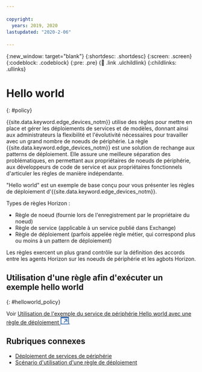 ```yaml
---

copyright:
  years: 2019, 2020
lastupdated: "2020-2-06"

---
```


{:new_window: target="blank"}
{:shortdesc: .shortdesc}
{:screen: .screen}
{:codeblock: .codeblock}
{:pre: .pre}
{:child: .link .ulchildlink}
{:childlinks: .ullinks}

# Hello world
{: #policy}

{{site.data.keyword.edge_devices_notm}} utilise des règles pour mettre en place et gérer les déploiements de services et de modèles, donnant ainsi aux administrateurs la flexibilité et l'évolutivité nécessaires pour travailler avec un grand nombre de noeuds de périphérie. La règle {{site.data.keyword.edge_devices_notm}} est une solution de rechange aux patterns de déploiement. Elle assure une meilleure séparation des problématiques, en permettant aux propriétaires de noeuds de périphérie, aux développeurs de code de service et aux propriétaires fonctionnels d'articuler les règles de manière indépendante.

"Hello world" est un exemple de base conçu pour vous présenter les règles de déploiement d'{{site.data.keyword.edge_devices_notm}}.

Types de règles Horizon :

* Règle de noeud (fournie lors de l'enregistrement par le propriétaire du noeud)
* Règle de service (applicable à un service publié dans Exchange)
* Règle de déploiement (parfois appelée règle métier, qui correspond plus ou moins à un pattern de déploiement)

Les règles exercent un plus grand contrôle sur la définition des accords entre les agents Horizon sur les noeuds de périphérie et les agbots Horizon.

## Utilisation d'une règle afin d'exécuter un exemple hello world
{: #helloworld_policy}

Voir [Utilisation de l'exemple du service de périphérie Hello world avec une règle de déploiement ![S'ouvre dans un nouvel onglet](../../images/icons/launch-glyph.svg "S'ouvre dans un nouvel onglet")](https://github.com/open-horizon/examples/blob/master/edge/services/helloworld/PolicyRegister.md#using-the-hello-world-example-edge-service-with-deployment-policy).

## Rubriques connexes

* [Déploiement de services de périphérie](../using_edge_devices/detailed_policy.md)
* [Scénario d'utilisation d'une règle de déploiement](../using_edge_devices/policy_user_cases.md)
